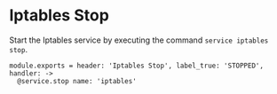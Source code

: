 
# Iptables Stop

Start the Iptables service by executing the command `service iptables stop`.

    module.exports = header: 'Iptables Stop', label_true: 'STOPPED', handler: ->
      @service.stop name: 'iptables'
